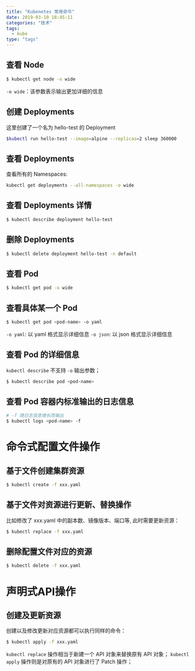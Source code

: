 ```yaml
---
title: "Kubenetes 常用命令"
date: 2019-03-10 18:45:11
categories: "技术" 
tags: 
  - kube
type: "tags"
---
```



## 查看 Node

``` sh
$ kubectl get node -o wide
```
`-o wide`：该参数表示输出更加详细的信息



## 创建 Deployments

这里创建了一个名为 hello-test 的 Deployment
``` sh
$kubectl run hello-test --image=alpine --replicas=2 sleep 360000
```

## 查看 Deployments
查看所有的 Namespaces:
``` sh
kubectl get deployments --all-namespaces -o wide
```

## 查看 Deployments 详情
``` sh
$ kubectl describe deployment hello-test
```

## 删除 Deployments
``` sh
$ kubectl delete deployment hello-test -n default
```



## 查看 Pod
``` sh
$ kubectl get pod -o wide
```

## 查看具体某一个 Pod
``` sh
$ kubectl get pod <pod-name> -o yaml
```
`-o yaml`: 以 yaml 格式显示详细信息
`-o json`: 以 json 格式显示详细信息


## 查看 Pod 的详细信息
`kubectl describe` 不支持 `-o` 输出参数；
``` sh
$ kubectl describe pod <pod-name>
```

## 查看 Pod 容器内标准输出的日志信息
``` sh
# -f 随日志信息增长而输出
$ kubectl logs <pod-name> -f
```


# 命令式配置文件操作

## 基于文件创建集群资源

``` sh
$ kubectl create -f xxx.yaml
```

## 基于文件对资源进行更新、替换操作
比如修改了 xxx.yaml 中的副本数、镜像版本、端口等, 此时需要更新资源：
``` sh
$ kubectl replace -f xxx.yaml
```

## 删除配置文件对应的资源
``` sh
$ kubectl delete -f xxx.yaml
```

# 声明式API操作

## 创建及更新资源

创建以及修改更新对应资源都可以执行同样的命令：
``` sh
$ kubectl apply -f xxx.yaml
```
`kubectl replace` 操作相当于新建一个 API 对象来替换原有 API 对象；
`kubectl apply` 操作则是对原有的 API 对象进行了 Patch 操作；
